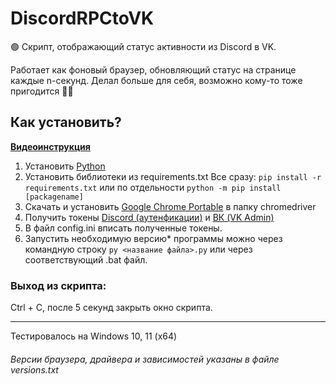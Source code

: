 # DiscordRPCtoVK
🟢 Скрипт, отображающий статус активности из Discord в VK.

Работает как фоновый браузер, обновляющий статус на странице каждые n-секунд.
Делал больше для себя, возможно кому-то тоже пригодится 💁‍♂️

## Как установить?
**[Видеоинструкция](https://www.youtube.com/watch?v=3JVHG8IAb_g "Видеоинструкция")**
1. Установить [Python](https://www.python.org/downloads/ "Python")
2. Установить библиотеки из requirements.txt
Все сразу:
`pip install -r requirements.txt`
или по отдельности
`python -m pip install [packagename]`
3. Скачать и установить [Google Chrome Portable](https://sourceforge.net/projects/portableapps/files/Google%20Chrome%20Portable/GoogleChromePortable_108.0.5359.72_online.paf.exe/download "Google Chrome Portable") в папку chromedriver
4. Получить токены [Discord (аутенфикации)](https://discordgid.ru/token/ "Discord (аутенфикации)") и [ВК (VK Admin)](https://vkhost.github.io/ "ВК (VK Admin)")
5. В файл config.ini вписать полученные токены.
6.  Запустить необходимую версию*  программы можно через командную строку `py <название файла>.py` или через соответствующий .bat файл. 

### Выход из скрипта:
Ctrl + C, после 5 секунд закрыть окно скрипта.

------------

Тестировалось на Windows 10, 11 (x64)
###### Версии браузера, драйвера и зависимостей указаны в файле versions.txt
